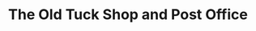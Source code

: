 ---
title: "The Old Tuck Shop and Post Office"
url: /bridlington/the-old-tuck-shop-and-post-office/
shop: convenience
---